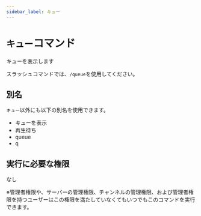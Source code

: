 ```yaml
---
sidebar_label: キュー
---
```

# `キュー`コマンド
キューを表示します

スラッシュコマンドでは、`/queue`を使用してください。

## 別名
`キュー`以外にも以下の別名を使用できます。

- キューを表示
- 再生待ち
- queue
- q




## 実行に必要な権限
なし

※管理者権限や、サーバーの管理権限、チャンネルの管理権限、および管理者権限を持つユーザーはこの権限を満たしていなくてもいつでもこのコマンドを実行できます。
  
